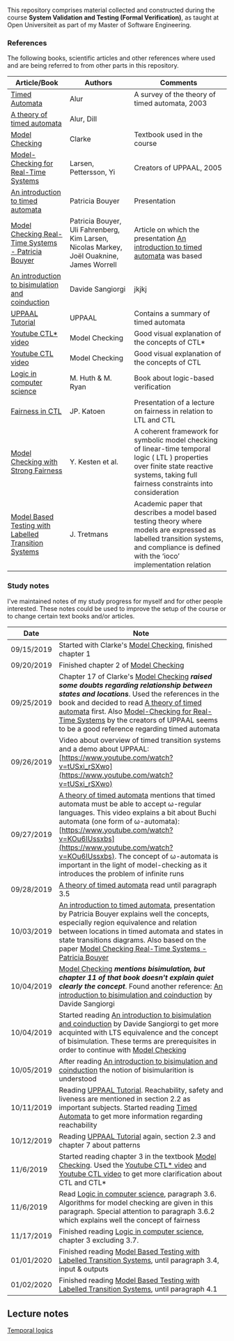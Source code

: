 

This repository comprises material collected and constructed during the course **System Validation and Testing (Formal Verification)**, as taught at Open Universiteit as part of my Master of Software Engineering.

### References

The following books, scientific articles and other references where used and are being referred to from other parts in this repository.

|Article/Book| Authors |  Comments 
|--|--|--|
[Timed Automata](https://github.com/evowilliamson/model-checking-research/blob/master/resources/Timed%20automata.pdf) | Alur | A survey of the theory of timed automata, 2003
[A theory of timed automata](https://github.com/evowilliamson/model-checking-research/blob/master/resources/A%20theory%20of%20timed%20automata.pdf) | Alur, Dill |
[Model Checking](https://github.com/evowilliamson/model-checking-research/blob/master/resources/Model-Checking%20(Personal%20digital%20copy).pdf) | Clarke | Textbook used in the course | 
 [Model-Checking for Real-Time Systems](https://github.com/evowilliamson/model-checking-research/blob/master/resources/Model-Checking%20for%20Real-Time%20Systems%20-%20Larsen%20Pettersson%20Yi.pdf) | Larsen, Pettersson, Yi | Creators of UPPAAL, 2005 |
 [An introduction to timed automata](https://github.com/evowilliamson/model-checking-research/blob/master/resources/An%20introduction%20to%20timed%20automata%20-%20Patricia%20Bouyer-Decitre.pdf) | Patricia Bouyer | Presentation |
 [Model Checking Real-Time Systems - Patricia Bouyer](https://github.com/evowilliamson/model-checking-research/blob/master/resources/Model%20Checking%20Real-Time%20Systems%20-%20Patricia%20Bouyer.pdf) | Patricia Bouyer, Uli Fahrenberg, Kim Larsen, Nicolas Markey, Joël Ouaknine, James Worrell | Article on which the presentation [An introduction to timed automata](https://github.com/evowilliamson/model-checking-research/blob/master/resources/An%20introduction%20to%20timed%20automata%20-%20Patricia%20Bouyer-Decitre.pdf) was based  |
[An introduction to bisimulation and coinduction](https://github.com/evowilliamson/model-checking-research/blob/master/resources/An%20introduction%20to%20bisimulation%20and%20coinduction.pdf) | Davide Sangiorgi  |jkjkj|
[UPPAAL Tutorial](https://github.com/evowilliamson/model-checking-research/blob/master/resources/An%20introduction%20to%20bisimulation%20and%20coinduction.pdf) | UPPAAL  |Contains a summary of timed automata|
 [Youtube CTL* video](https://www.youtube.com/watch?v=_2E5Q3CZ7g4&t=1343s) | Model Checking  |Good visual explanation of the concepts of CTL*|
[Youtube CTL video](https://www.youtube.com/watch?v=Blh060Hgbm8) | Model Checking  |Good visual explanation of the concepts of CTL|
[Logic in computer science](https://github.com/evowilliamson/model-checking-research/blob/master/resources/Logic%20in%20computer%20science(Personal%20digital%20copy).pdf) | M. Huth & M. Ryan | Book about logic-based verification|
[Fairness in CTL](https://github.com/evowilliamson/formal-verification/blob/master/resources/Fairness%20in%20CTL.pdf) | JP. Katoen | Presentation of a lecture on fairness in relation to LTL and CTL|
[Model Checking with Strong Fairness](https://github.com/evowilliamson/formal-verification/blob/master/resources/Model%20Checking%20with%20Strong%20Fairness.pdf) | Y. Kesten et al. | A coherent framework for symbolic model checking of linear-time temporal logic ( LTL ) properties over finite state reactive systems, taking full fairness constraints into consideration|
[Model Based Testing with Labelled Transition Systems](https://github.com/evowilliamson/formal-verification/blob/master/resources/2006-Tretmans-MBTwithLTS.pdf) |J. Tretmans | Academic paper that describes a model based testing theory where models are expressed as labelled transition systems, and compliance is defined with the ‘ioco’ implementation relation |

### Study notes

I've maintained notes of my study progress for myself and for other people interested. These notes could be used to improve the setup of the course or to change certain text books and/or articles.

|Date| Note |
|--|--|
| 09/15/2019 | Started with Clarke's [Model Checking](https://github.com/evowilliamson/model-checking-research/blob/master/resources/Model-Checking%20(Personal%20digital%20copy).pdf), finished chapter 1 |
| 09/20/2019 | Finished chapter 2 of  [Model Checking](https://github.com/evowilliamson/model-checking-research/blob/master/resources/Model-Checking%20(Personal%20digital%20copy).pdf) |
| 09/25/2019 | Chapter 17 of Clarke's [Model Checking](https://github.com/evowilliamson/model-checking-research/blob/master/resources/Model-Checking%20(Personal%20digital%20copy).pdf) ***raised some doubts regarding relationship between states and locations***. Used the references in the book and decided to read [A theory of timed automata](https://github.com/evowilliamson/model-checking-research/blob/master/resources/A%20theory%20of%20timed%20automata.pdf) first. Also [Model-Checking for Real-Time Systems](https://github.com/evowilliamson/model-checking-research/blob/master/resources/Model-Checking%20for%20Real-Time%20Systems%20-%20Larsen%20Pettersson%20Yi.pdf) by the creators of UPPAAL seems to be a good reference regarding timed automata|
| 09/26/2019 | Video about overview of timed transition systems and a demo about UPPAAL: [https://www.youtube.com/watch?v=tUSxi_rSXwo](https://www.youtube.com/watch?v=tUSxi_rSXwo)
| 09/27/2019 | [A theory of timed automata](https://github.com/evowilliamson/model-checking-research/blob/master/resources/A%20theory%20of%20timed%20automata.pdf) mentions that timed automata must be able to accept ω-regular languages. This video explains a bit about Buchi automata (one form of ω-automata): [https://www.youtube.com/watch?v=KOu6IUssxbs](https://www.youtube.com/watch?v=KOu6IUssxbs). The concept of ω-automata is important in the light of model-checking as it introduces the problem of infinite runs  |
| 09/28/2019 | [A theory of timed automata](https://github.com/evowilliamson/model-checking-research/blob/master/resources/A%20theory%20of%20timed%20automata.pdf) read until paragraph 3.5 |
| 10/03/2019 | [An introduction to timed automata](https://github.com/evowilliamson/model-checking-research/blob/master/resources/An%20introduction%20to%20timed%20automata%20-%20Patricia%20Bouyer-Decitre.pdf), presentation by Patricia Bouyer explains well the concepts, especially region equivalence and relation between locations in timed automata and states in state transitions diagrams. Also based on the paper [Model Checking Real-Time Systems - Patricia Bouyer](https://github.com/evowilliamson/model-checking-research/blob/master/resources/Model%20Checking%20Real-Time%20Systems%20-%20Patricia%20Bouyer.pdf) |
| 10/04/2019 | [Model Checking](https://github.com/evowilliamson/model-checking-research/blob/master/resources/Model-Checking%20(Personal%20digital%20copy).pdf) ***mentions bisimulation, but chapter 11 of that book doesn't explain quiet clearly the concept***. Found another reference: [An introduction to bisimulation and coinduction](https://github.com/evowilliamson/model-checking-research/blob/master/resources/An%20introduction%20to%20bisimulation%20and%20coinduction.pdf) by Davide Sangiorgi 
| 10/04/2019 | Started reading [An introduction to bisimulation and coinduction](https://github.com/evowilliamson/model-checking-research/blob/master/resources/An%20introduction%20to%20bisimulation%20and%20coinduction.pdf) by Davide Sangiorgi to get more acquinted with LTS equivalence and the concept of bisimulation. These terms are prerequisites in order to continue with [Model Checking](https://github.com/evowilliamson/model-checking-research/blob/master/resources/Model-Checking%20(Personal%20digital%20copy).pdf)|
| 10/05/2019 | After reading [An introduction to bisimulation and coinduction](https://github.com/evowilliamson/model-checking-research/blob/master/resources/An%20introduction%20to%20bisimulation%20and%20coinduction.pdf) the notion of bisimularition is understood|
| 10/11/2019 | Reading [UPPAAL Tutorial](https://github.com/evowilliamson/model-checking-research/blob/master/resources/An%20introduction%20to%20bisimulation%20and%20coinduction.pdf). Reachability, safety and liveness are  mentioned in section 2.2 as important subjects. Started reading [Timed Automata](https://github.com/evowilliamson/model-checking-research/blob/master/resources/Timed%20automata.pdf) to get more information regarding reachability|
| 10/12/2019 | Reading [UPPAAL Tutorial](https://github.com/evowilliamson/model-checking-research/blob/master/resources/An%20introduction%20to%20bisimulation%20and%20coinduction.pdf) again, section 2.3 and chapter 7 about patterns|
| 11/6/2019 | Started reading chapter 3 in the textbook [Model Checking](https://github.com/evowilliamson/model-checking-research/blob/master/resources/Model-Checking%20(Personal%20digital%20copy).pdf). Used the [Youtube CTL* video](https://www.youtube.com/watch?v=_2E5Q3CZ7g4&t=1343s) and [Youtube CTL video](https://www.youtube.com/watch?v=Blh060Hgbm8) to get more clarification about CTL and CTL*|
| 11/6/2019 | Read [Logic in computer science](https://github.com/evowilliamson/model-checking-research/blob/master/resources/Logic%20in%20computer%20science(Personal%20digital%20copy).pdf), paragraph 3.6. Algorithms for model checking are given in this paragraph. Special attention to paragraph 3.6.2 which explains well the concept of fairness|
| 11/17/2019 | Finished reading [Logic in computer science](https://github.com/evowilliamson/model-checking-research/blob/master/resources/Logic%20in%20computer%20science(Personal%20digital%20copy).pdf), chapter 3 excluding 3.7. |
| 01/01/2020 | Finished reading [Model Based Testing with Labelled Transition Systems](https://github.com/evowilliamson/formal-verification/blob/master/resources/2006-Tretmans-MBTwithLTS.pdf), until paragraph 3.4, input & outputs |
| 01/02/2020 | Finished reading [Model Based Testing with Labelled Transition Systems](https://github.com/evowilliamson/formal-verification/blob/master/resources/2006-Tretmans-MBTwithLTS.pdf), until paragraph 4.1 |


## Lecture notes

[Temporal logics](https://github.com/evowilliamson/formal-verification/blob/master/temporal_logics.md)

